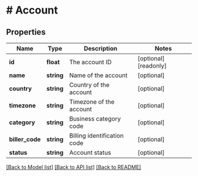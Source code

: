 # # Account

## Properties

Name | Type | Description | Notes
------------ | ------------- | ------------- | -------------
**id** | **float** | The account ID | [optional] [readonly]
**name** | **string** | Name of the account | [optional]
**country** | **string** | Country of the account | [optional]
**timezone** | **string** | Timezone of the account | [optional]
**category** | **string** | Business category code | [optional]
**biller_code** | **string** | Billing identification code | [optional]
**status** | **string** | Account status | [optional]

[[Back to Model list]](../../README.md#models) [[Back to API list]](../../README.md#endpoints) [[Back to README]](../../README.md)
